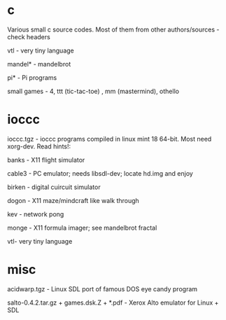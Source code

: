 # c

Various small c source codes. Most of them from other authors/sources - check headers

vtl - very tiny language

mandel* - mandelbrot

pi* - Pi programs

small games - 4, ttt (tic-tac-toe) , mm (mastermind), othello

# ioccc

ioccc.tgz - ioccc programs compiled in linux mint 18 64-bit. Most need xorg-dev. Read hints!:

banks - X11 flight simulator

cable3 - PC emulator; needs libsdl-dev; locate hd.img and enjoy

birken - digital cuircuit simulator

dogon - X11 maze/mindcraft like walk through

kev - network pong

monge - X11 formula imager; see mandelbrot fractal

vtl- very tiny language

# misc

acidwarp.tgz - Linux SDL port of famous DOS eye candy program

salto-0.4.2.tar.gz + games.dsk.Z + *.pdf - Xerox Alto emulator for Linux + SDL
